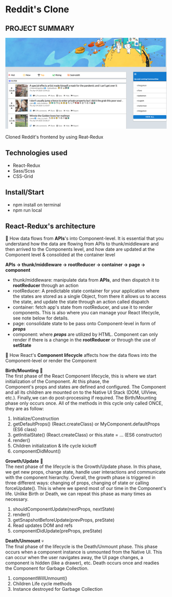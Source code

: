# Reddit's Clone

## PROJECT SUMMARY

![screenshot](./src/images/app_screenshot.png?raw=true)

Cloned Reddit's frontend by using Reat-Redux

## Technologies used

- React-Redux
- Sass/Scss
- CSS-Grid

## Install/Start

- npm install on terminal
- npm run local

## React-Redux's architecture

💠 How data flows from **APIs**'s into Component-level. It is essential that you understand how the data are flowing from APIs to thunk/middleware and then arrived to the Components level, and how date are updated at the Component level & consolided at the container level

**APIs -> thunk/middleware -> rootReducer -> container -> page -> component**

- thunk/middleware: manipulate data from **APIs**, and then dispatch it to **rootReducer** through an action
- rootReducer: A predictable state container for your application where the states are stored as a single Object, from there it allows us to access the state, and update the state through an action called dispatch
- container: fetch app's state from rootReducer, and use it to render components. This is also where you can manage your React lifecycle, see note below for details.
- page: consolidate state to be pass onto Component-level in form of **_props_**
- component: where **_props_** are utilized by HTML. Component can only render if there is a change in the **rootReducer** or through the use of **setState**

💠 How React's **Component lifecycle** affects how the data flows into the Component-level or render the Component

**Birth/Mounting** 👶
<br/>
The first phase of the React Component lifecycle, this is where we start initialization of the Component. At this phase, the Component's props and states are defined and configured. The Component and all its children are mounted on to the Native UI Stack (DOM, UIView, etc.). Finally,we can do post-processing if required. The Birth/Mounting phase only occurs once. All of the methods in this cycle only called ONCE, they are as follow:

1. Initialize/Construction
2. getDefaultProps() (React.createClass) or MyComponent.defaultProps (ES6 class)
3. getInitialState() (React.createClass) or this.state = ... (ES6 constructor)
4. render()
5. Children initialization & life cycle kickoff
6. componentDidMount()

**Growth/Update** 🧑
<br/>
The next phase of the lifecycle is the Growth/Update phase. In this phase, we get new props, change state, handle user interactions and communicate with the component hierarchy. Overall, the growth phase is triggered in three different ways: changing of props, changing of state or calling forceUpdate(). This is where we spend most of our time in the Component's life. Unlike Birth or Death, we can repeat this phase as many times as necessary.

1. shouldComponentUpdate(nextProps, nextState)
2. render()
3. getSnapshotBeforeUpdate(prevProps, preState)
4. Read updates DOM and refs
5. componentDidUpdate(preProps, preState)

**Death/Unmount** 💀
<br/>
The final phase of the lifecycle is the Death/Unmount phase. This phase occurs when a component instance is unmounted from the Native UI. This can occur when the user navigates away, the UI page changes, a component is hidden (like a drawer), etc. Death occurs once and readies the Component for Garbage Collection.

1. componentWillUnmount()
2. Children Life cycle methods
3. Instance destroyed for Garbage Collection

